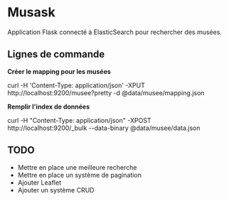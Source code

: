 # Musask

Application Flask connecté à ElasticSearch pour rechercher des musées.

## Lignes de commande

**Créer le mapping pour les musées**

curl -H 'Content-Type: application/json' -XPUT http://localhost:9200/musee?pretty -d @data/musee/mapping.json

**Remplir l'index de données**

curl -H "Content-Type: application/json" -XPOST http://localhost:9200/_bulk --data-binary @data/musee/data.json

## TODO

- Mettre en place une meilleure recherche
- Mettre en place un système de pagination
- Ajouter Leaflet
- Ajouter un système CRUD